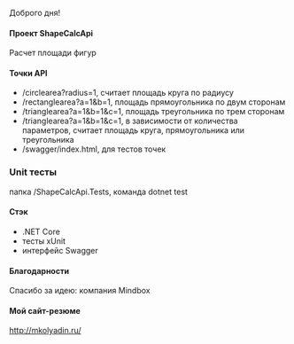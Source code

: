 Доброго дня!

#### Проект ShapeCalcApi
Расчет площади фигур  

#### Точки API
- /circlearea?radius=1, считает площадь круга по радиусу
- /rectanglearea?a=1&b=1, площадь прямоугольника по двум сторонам
- /trianglearea?a=1&b=1&c=1, площадь треугольника по трем сторонам
- /trianglearea?a=1&b=1&c=1, в зависимости от количества параметров, считает площадь круга, прямоугольника или треугольника
- /swagger/index.html, для тестов точек

### Unit тесты
папка /ShapeCalcApi.Tests, команда dotnet test

#### Стэк
- .NET Core
- тесты xUnit
- интерфейс Swagger

#### Благодарности
Спасибо за идею: компания Mindbox

#### Мой сайт-резюме
<a href="http://mkolyadin.ru/" target="_blank">http://mkolyadin.ru/</a> 
